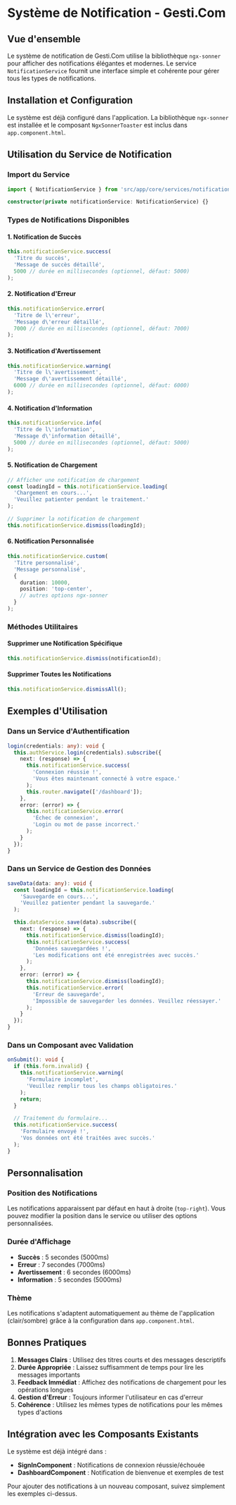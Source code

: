 # Système de Notification - Gesti.Com

## Vue d'ensemble

Le système de notification de Gesti.Com utilise la bibliothèque `ngx-sonner` pour afficher des notifications élégantes et modernes. Le service `NotificationService` fournit une interface simple et cohérente pour gérer tous les types de notifications.

## Installation et Configuration

Le système est déjà configuré dans l'application. La bibliothèque `ngx-sonner` est installée et le composant `NgxSonnerToaster` est inclus dans `app.component.html`.

## Utilisation du Service de Notification

### Import du Service

```typescript
import { NotificationService } from 'src/app/core/services/notification.service';

constructor(private notificationService: NotificationService) {}
```

### Types de Notifications Disponibles

#### 1. Notification de Succès
```typescript
this.notificationService.success(
  'Titre du succès',
  'Message de succès détaillé',
  5000 // durée en millisecondes (optionnel, défaut: 5000)
);
```

#### 2. Notification d'Erreur
```typescript
this.notificationService.error(
  'Titre de l\'erreur',
  'Message d\'erreur détaillé',
  7000 // durée en millisecondes (optionnel, défaut: 7000)
);
```

#### 3. Notification d'Avertissement
```typescript
this.notificationService.warning(
  'Titre de l\'avertissement',
  'Message d\'avertissement détaillé',
  6000 // durée en millisecondes (optionnel, défaut: 6000)
);
```

#### 4. Notification d'Information
```typescript
this.notificationService.info(
  'Titre de l\'information',
  'Message d\'information détaillé',
  5000 // durée en millisecondes (optionnel, défaut: 5000)
);
```

#### 5. Notification de Chargement
```typescript
// Afficher une notification de chargement
const loadingId = this.notificationService.loading(
  'Chargement en cours...',
  'Veuillez patienter pendant le traitement.'
);

// Supprimer la notification de chargement
this.notificationService.dismiss(loadingId);
```

#### 6. Notification Personnalisée
```typescript
this.notificationService.custom(
  'Titre personnalisé',
  'Message personnalisé',
  {
    duration: 10000,
    position: 'top-center',
    // autres options ngx-sonner
  }
);
```

### Méthodes Utilitaires

#### Supprimer une Notification Spécifique
```typescript
this.notificationService.dismiss(notificationId);
```

#### Supprimer Toutes les Notifications
```typescript
this.notificationService.dismissAll();
```

## Exemples d'Utilisation

### Dans un Service d'Authentification
```typescript
login(credentials: any): void {
  this.authService.login(credentials).subscribe({
    next: (response) => {
      this.notificationService.success(
        'Connexion réussie !',
        'Vous êtes maintenant connecté à votre espace.'
      );
      this.router.navigate(['/dashboard']);
    },
    error: (error) => {
      this.notificationService.error(
        'Échec de connexion',
        'Login ou mot de passe incorrect.'
      );
    }
  });
}
```

### Dans un Service de Gestion des Données
```typescript
saveData(data: any): void {
  const loadingId = this.notificationService.loading(
    'Sauvegarde en cours...',
    'Veuillez patienter pendant la sauvegarde.'
  );

  this.dataService.save(data).subscribe({
    next: (response) => {
      this.notificationService.dismiss(loadingId);
      this.notificationService.success(
        'Données sauvegardées !',
        'Les modifications ont été enregistrées avec succès.'
      );
    },
    error: (error) => {
      this.notificationService.dismiss(loadingId);
      this.notificationService.error(
        'Erreur de sauvegarde',
        'Impossible de sauvegarder les données. Veuillez réessayer.'
      );
    }
  });
}
```

### Dans un Composant avec Validation
```typescript
onSubmit(): void {
  if (this.form.invalid) {
    this.notificationService.warning(
      'Formulaire incomplet',
      'Veuillez remplir tous les champs obligatoires.'
    );
    return;
  }

  // Traitement du formulaire...
  this.notificationService.success(
    'Formulaire envoyé !',
    'Vos données ont été traitées avec succès.'
  );
}
```

## Personnalisation

### Position des Notifications
Les notifications apparaissent par défaut en haut à droite (`top-right`). Vous pouvez modifier la position dans le service ou utiliser des options personnalisées.

### Durée d'Affichage
- **Succès** : 5 secondes (5000ms)
- **Erreur** : 7 secondes (7000ms)
- **Avertissement** : 6 secondes (6000ms)
- **Information** : 5 secondes (5000ms)

### Thème
Les notifications s'adaptent automatiquement au thème de l'application (clair/sombre) grâce à la configuration dans `app.component.html`.

## Bonnes Pratiques

1. **Messages Clairs** : Utilisez des titres courts et des messages descriptifs
2. **Durée Appropriée** : Laissez suffisamment de temps pour lire les messages importants
3. **Feedback Immédiat** : Affichez des notifications de chargement pour les opérations longues
4. **Gestion d'Erreur** : Toujours informer l'utilisateur en cas d'erreur
5. **Cohérence** : Utilisez les mêmes types de notifications pour les mêmes types d'actions

## Intégration avec les Composants Existants

Le système est déjà intégré dans :
- **SignInComponent** : Notifications de connexion réussie/échouée
- **DashboardComponent** : Notification de bienvenue et exemples de test

Pour ajouter des notifications à un nouveau composant, suivez simplement les exemples ci-dessus. 